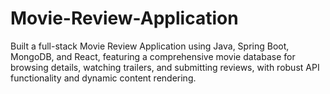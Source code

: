# Movie-Review-Application
Built a full-stack Movie Review Application using Java, Spring Boot, MongoDB, and React, featuring a comprehensive movie database for browsing details, watching trailers, and submitting reviews, with robust API functionality and dynamic content rendering.
